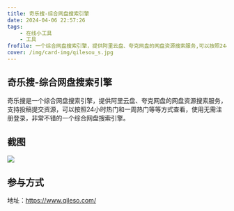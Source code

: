 ```yaml
---
title: 奇乐搜-综合网盘搜索引擎
date: 2024-04-06 22:57:26
tags:
    - 在线小工具
    - 工具
frofile: 一个综合网盘搜索引擎，提供阿里云盘、夸克网盘的网盘资源搜索服务,可以按照24小时热门和一周热门等等方式查看，使用无需注册登录
cover: /img/card-img/qilesou_s.jpg
---
```


## 奇乐搜-综合网盘搜索引擎

奇乐搜是一个综合网盘搜索引擎，提供阿里云盘、夸克网盘的网盘资源搜索服务，支持投稿提交资源，可以按照24小时热门和一周热门等等方式查看，使用无需注册登录，非常不错的一个综合网盘搜索引擎。

## 截图

![](/img/card-img/qilesou.png)

## 参与方式

地址：https://www.qileso.com/
